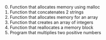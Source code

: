 0. Function that allocates memory using malloc
1. Function that concatenates 2 strings
2. Function that allocates memory for an array
3. Function that creates an array of integers
100. Function that reallocates a memory block
101. Program that multiplies two positive numbers
